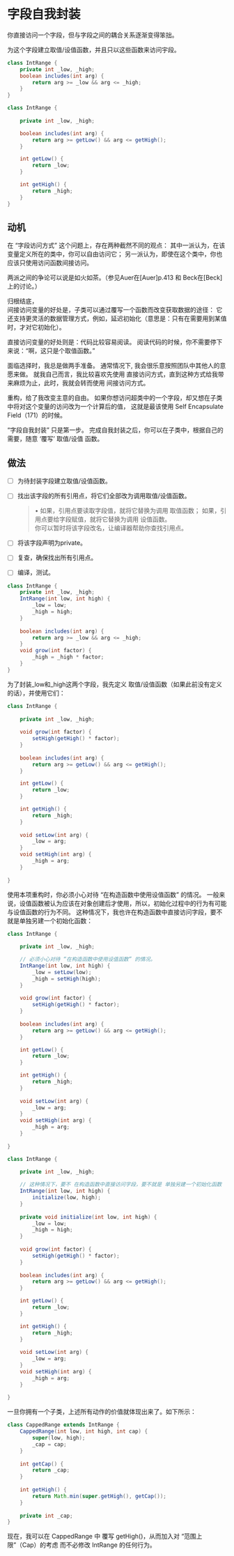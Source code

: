 # 字段⾃我封装

你直接访问⼀个字段，但与字段之间的耦合关系逐渐变得笨拙。

为这个字段建⽴取值/设值函数，并且只以这些函数来访问宇段。


```java
class IntRange {
    private int _low, _high;
    boolean includes(int arg) {
        return arg >= _low && arg <= _high;
    }
}
```

```java
class IntRange {
    
    private int _low, _high;

    boolean includes(int arg) {
        return arg >= getLow() && arg <= getHigh();
    }

    int getLow() {
        return _low;
    }

    int getHigh() {
        return _high;
    }
}

```


## 动机
在 “字段访问⽅式” 这个问题上，存在两种截然不同的观点：
其中⼀派认为，在该变量定义所在的类中，你可以⾃由访问它；
另⼀派认为，即使在这个类中，你也应该只使⽤访问函数间接访问。

两派之间的争论可以说是如⽕如茶。（参⻅Auer在[Auer]p.413 和 Beck在[Beck]上的讨论。）

归根结底，  
间接访问变量的好处是，⼦类可以通过覆写⼀个函数⽽改变获取数据的途径：
它还⽀持更灵活的数据管理⽅式，例如，延迟初始化（意思是：只有在需要⽤到某值时，才对它初始化）。

直接访问变量的好处则是：代码⽐较容易阅读。
阅读代码的时候，你不需要停下来说：“啊，这只是个取值函数。”

⾯临选择时，我总是做两⼿准备。
通常情况下, 我会很乐意按照团队中其他⼈的意愿来做。
就我⾃⼰⽽⾔，我⽐较喜欢先使⽤ 直接访问⽅式，直到这种⽅式给我带来麻烦为⽌，此时，我就会转⽽使⽤ 间接访问⽅式。

重构，给了我改变主意的⾃由。
如果你想访问超类中的⼀个字段，却⼜想在⼦类中将对这个变量的访问改为⼀个计算后的值，
这就是最该使⽤ Self Encapsulate Field（171）的时候。

“字段⾃我封装” 只是第⼀步。
完成⾃我封装之后，你可以在⼦类中，根据⾃⼰的需要，随意 ‘覆写’ 取值/设值 函数。


## 做法

-[ ] 为待封装字段建⽴取值/设值函数。

-[ ] 找出该字段的所有引⽤点，将它们全部改为调⽤取值/设值函数。
   >• 如果，引⽤点要读取字段值，就将它替换为调⽤ 取值函数； 
      如果，引⽤点要给字段赋值，就将它替换为调⽤ 设值函数。  
      你可以暂时将该字段改名，让编译器帮助你查找引⽤点。

-[ ] 将该字段声明为private。

-[ ] 复查，确保找出所有引⽤点。

-[ ] 编译，测试。


```java
class IntRange {
    private int _low, _high;
    IntRange(int low, int high) {
        _low = low;
        _high = high;
    }
    
    boolean includes(int arg) {
        return arg >= _low && arg <= _high;
    }
    void grow(int factor) {
        _high = _high * factor;
    }
}
```

为了封装_low和_high这两个字段，我先定义 取值/设值函数（如果此前没有定义的话），并使⽤它们：
```java
class IntRange {
    
    private int _low, _high;
    
    void grow(int factor) {
        setHigh(getHigh() * factor);
    }
    
    boolean includes(int arg) {
        return arg >= getLow() && arg <= getHigh();
    }

    int getLow() {
        return _low;
    }

    int getHigh() {
        return _high;
    }
    
    void setLow(int arg) {
        _low = arg;
    }
    void setHigh(int arg) {
        _high = arg;
    }
    
}

```

使⽤本项重构时，你必须⼩⼼对待 “在构造函数中使⽤设值函数” 的情况。
⼀般来说，设值函数被认为应该在对象创建后才使⽤，所以，初始化过程中的⾏为有可能与设值函数的⾏为不同。
这种情况下，我也许在构造函数中直接访问字段，要不就是单独另建⼀个初始化函数：

```java
class IntRange {
    
    private int _low, _high;

    // 必须⼩⼼对待 “在构造函数中使⽤设值函数” 的情况。
    IntRange(int low, int high) {
        _low = setLow(low);
        _high = setHigh(high);
    }
    
    void grow(int factor) {
        setHigh(getHigh() * factor);
    }
    
    boolean includes(int arg) {
        return arg >= getLow() && arg <= getHigh();
    }

    int getLow() {
        return _low;
    }

    int getHigh() {
        return _high;
    }
    
    void setLow(int arg) {
        _low = arg;
    }
    void setHigh(int arg) {
        _high = arg;
    }
    
}

```


```java
class IntRange {
    
    private int _low, _high;

    // 这种情况下，要不 在构造函数中直接访问字段，要不就是 单独另建⼀个初始化函数
    IntRange(int low, int high) {
        initialize(low, high);
    }
    
    private void initialize(int low, int high) {
        _low = low;
        _high = high;
    }
    
    void grow(int factor) {
        setHigh(getHigh() * factor);
    }
    
    boolean includes(int arg) {
        return arg >= getLow() && arg <= getHigh();
    }

    int getLow() {
        return _low;
    }

    int getHigh() {
        return _high;
    }
    
    void setLow(int arg) {
        _low = arg;
    }
    void setHigh(int arg) {
        _high = arg;
    }
    
}
```

一旦你拥有一个子类，上述所有动作的价值就体现出来了。如下所示：
```java
class CappedRange extends IntRange {
    CappedRange(int low, int high, int cap) {
        super(low, high);
        _cap = cap;
    }
    
    int getCap() {
        return _cap;
    }
    
    int getHigh() {
        return Math.min(super.getHigh(), getCap());
    }
    
    private int _cap;
}
```

现在，我可以在 CappedRange 中 覆写 getHigh()，从⽽加⼊对 “范围上限”（Cap）的考虑 ⽽不必修改 IntRange 的任何⾏为。

